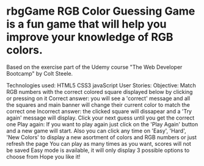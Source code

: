 # rbgGame RGB Color Guessing Game is a fun game that will help you improve your knowledge of RGB colors.

Based on the exercise part of the Udemy course "The Web Developer Bootcamp" by Colt Steele.

Technologies used:
HTML5
CSS3
javaScript
User Stories:
Objective: Match RGB numbers with the correct colored square displayed below by clicking or pressing on it
Correct answer: you will see a 'correct' message and all the squares and main banner will change their current color to match the correct one
Incorrect answer: the clicked square will dissapear and a 'Try again' message will display. Click your next guess until you get the correct one
Play again: If you want to play again just click on the 'Play Again' button and a new game will start. Also you can click any time on 'Easy', 'Hard', 'New Colors' to display a new asortment of colors and RGB numbers or just refresh the page
You can play as many times as you want, scores will not be saved
Easy mode is available, it will only display 3 possible options to choose from
Hope you like it!

